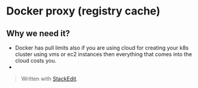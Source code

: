 # Docker proxy (registry cache)

## Why we need it?

 - Docker has pull limits also if you are using cloud for creating your k8s cluster using vms or ec2 instances then everything that comes into the cloud costs you. 
 - 

> Written with [StackEdit](https://stackedit.io/).
<!--stackedit_data:
eyJoaXN0b3J5IjpbMTUzMzk2Nzg0NSw3MzA5OTgxMTZdfQ==
-->
